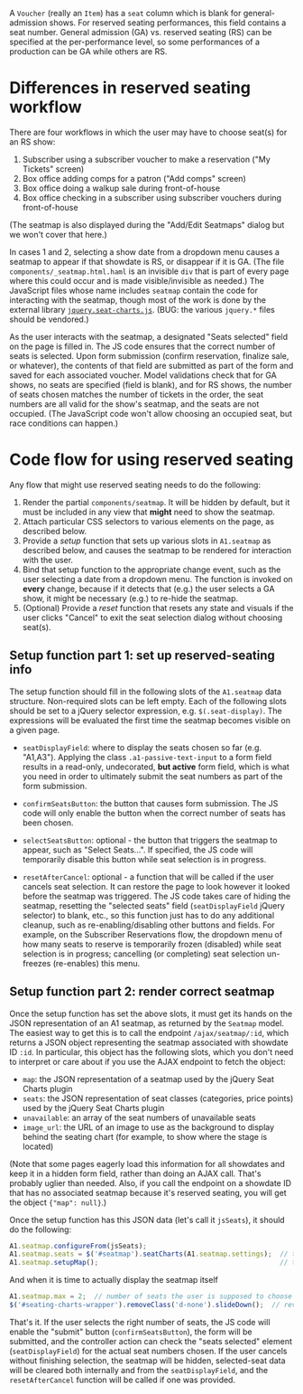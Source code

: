 A `Voucher` (really an `Item`) has a `seat` column which is blank for general-admission shows.  For reserved seating performances, this field contains a seat number.  General admission (GA) vs. reserved seating (RS) can be specified at the per-performance level, so some performances of a production can be GA while others are RS.

# Differences in reserved seating workflow

There are four workflows in which the user may have to choose seat(s) for an RS show:

1. Subscriber using a subscriber voucher to make a reservation ("My Tickets" screen)
2. Box office adding comps for a patron ("Add comps" screen)
3. Box office doing a walkup sale during front-of-house
4. Box office checking in a subscriber using subscriber vouchers during front-of-house

(The seatmap is also displayed during the "Add/Edit Seatmaps" dialog but we won't cover that here.)

In cases 1 and 2, selecting a show date from a dropdown menu causes a seatmap to appear if that showdate is RS, or disappear if it is GA.  (The file `components/_seatmap.html.haml` is an invisible `div` that is part of every page where this could occur and is made visible/invisible as needed.)  The JavaScript files whose name includes `seatmap` contain the code for interacting with the seatmap, though most of the work  is done by the external library [`jquery.seat-charts.js`](https://github.com/mateuszmarkowski/jQuery-Seat-Charts).  (BUG: the various `jquery.*` files should be vendored.)

As the user interacts with the seatmap, a designated "Seats selected" field on the page is filled in.  The JS code ensures that the correct number of seats is selected.  Upon form submission (confirm reservation, finalize sale, or whatever), the contents of that field are submitted as part of the form and saved for each associated voucher.  Model validations check that for GA shows, no seats are specified (field is blank), and for RS shows, the number of seats chosen matches the number of tickets in the order, the seat numbers are all valid for the show's seatmap, and the seats are not occupied.  (The JavaScript code won't allow choosing an occupied seat, but race conditions can happen.)

# Code flow for using reserved seating

Any flow that might use reserved seating needs to do the following:

1. Render the partial `components/seatmap`.  It will be hidden by default, but it must be included in any view that **might** need to show the seatmap.
1. Attach particular CSS selectors to various elements on the page, as described below.
1. Provide a _setup_ function that sets up various slots in `A1.seatmap` as described below, and causes the seatmap to be rendered for interaction with the user.  
1. Bind that setup function to the appropriate change event, such as the user selecting a date from a dropdown menu.  The function is invoked on **every** change, because if it detects that (e.g.) the user selects a  GA show, it might be necessary (e.g.) to re-hide the seatmap.
1. (Optional) Provide a _reset_ function that resets any state and visuals if the user clicks "Cancel" to exit the seat selection dialog without choosing seat(s).

## Setup function part 1: set up reserved-seating info

The setup function should fill in the following slots of the `A1.seatmap` data structure.  Non-required slots can be left empty.  Each of the following slots should be set to a jQuery selector expression, e.g. `$(.seat-display)`.  The expressions will be evaluated the first time the seatmap becomes visible on a given page.

* `seatDisplayField`: where to display the seats chosen so far (e.g. "A1,A3").  Applying the class `.a1-passive-text-input` to a form field results in a read-only, undecorated, **but active** form field, which is what you need in order to ultimately submit the seat numbers as part of the form submission.

* `confirmSeatsButton`: the button that causes form submission.  The JS code will only enable the button when the correct number of seats has been chosen.

* `selectSeatsButton`: optional - the button that triggers the seatmap to appear, such as "Select Seats...".  If specified, the JS code will temporarily disable this button while seat selection is in progress.

* `resetAfterCancel`: optional - a function that will be called if the user cancels seat selection.  It can restore the page to look however it looked before the seatmap was triggered.  The JS code takes care of hiding the seatmap, resetting the "selected seats" field (`seatDisplayField` jQuery selector) to blank, etc., so this function just has to do any additional cleanup, such as re-enabling/disabling other buttons and fields.  For example, on the Subscriber Reservations flow, the dropdown menu of how many seats to reserve is temporarily frozen (disabled) while seat selection is in progress; cancelling (or completing) seat selection un-freezes (re-enables) this menu.

## Setup function part 2: render correct seatmap

Once the setup function has set the above slots, it must get its hands on the JSON representation of an A1 seatmap, as returned by the `Seatmap` model.  The easiest way to get this is to call the endpoint `/ajax/seatmap/:id`, which returns a JSON object representing the seatmap associated with showdate ID `:id`.  In particular, this object has the following slots, which you don't need to interpret or care about if you use the AJAX endpoint to fetch the object:

* `map`: the JSON representation of a seatmap used by the jQuery Seat Charts plugin
* `seats`: the JSON representation of seat classes (categories, price points) used by the jQuery Seat Charts plugin
* `unavailable`: an array of the seat numbers of unavailable seats
* `image_url`: the URL of an image to use as the background to display behind the seating chart (for example, to show where the stage is located)

(Note that some pages eagerly load this information for all showdates and keep it in a hidden form field, rather than doing an AJAX call.  That's probably uglier than needed.  Also, if you call the endpoint on a showdate ID that has no associated seatmap because it's reserved seating, you will get the object `{"map": null}`.)

Once the setup function has this JSON data (let's call it `jsSeats`), it should do the following:

```javascript
A1.seatmap.configureFrom(jsSeats);
A1.seatmap.seats = $('#seatmap').seatCharts(A1.seatmap.settings);  // this should be factored out as common code
A1.seatmap.setupMap();                                             // this should be factored out as common code
```

And when it is time to actually display the seatmap itself

```javascript
A1.seatmap.max = 2;  // number of seats the user is supposed to choose
$('#seating-charts-wrapper').removeClass('d-none').slideDown();  // reveal the seatmap
```


That's it.  If the user selects the right number of seats, the JS code will enable the "submit" button (`confirmSeatsButton`), the form will be submitted, and the controller action can check the "seats selected" element (`seatDisplayField`) for the actual seat numbers chosen.  If the user cancels without finishing selection, the seatmap will be hidden, selected-seat data will be cleared both internally and from the `seatDisplayField`, and the `resetAfterCancel` function will be called if one was provided.



